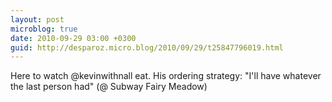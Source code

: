 ```yaml
---
layout: post
microblog: true
date: 2010-09-29 03:00 +0300
guid: http://desparoz.micro.blog/2010/09/29/t25847796019.html
---
```

Here to watch @kevinwithnall eat. His ordering strategy: "I'll have whatever the last person had" (@ Subway Fairy Meadow)
